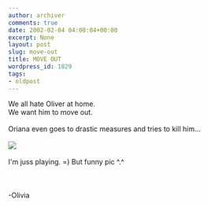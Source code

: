```yaml
---
author: archiver
comments: true
date: 2002-02-04 04:00:04+00:00
excerpt: None
layout: post
slug: move-out
title: MOVE OUT
wordpress_id: 1829
tags:
- oldpost
---
```


We all hate Oliver at home.<br />We want him to move out.<br /><br />Oriana even goes to drastic measures and tries to kill him... <br /><br /><img src="http://www.oliverweb.com/newsimages/bite.jpg"><br /><br />I'm juss playing. =) But funny pic ^.^<br /><br /><br /><br />-Olivia